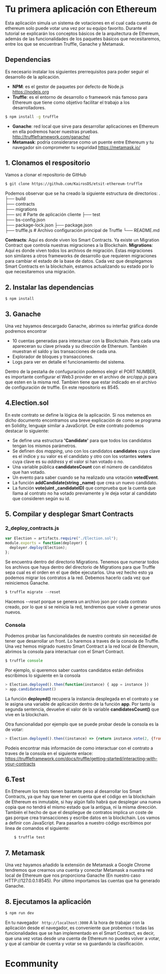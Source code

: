 # Tu primera aplicación con Ethereum
Esta aplicación simula un sistema de votaciones en el cual cada cuenta de ethereum solo puede votar una vez por su equipo favorito. Durante el tutorial se explicarán los conceptos básicos de la arquitectura de Ethereum, además de las funcionalidades de los paquetes básicos que necesitaremos, entre los que se encuentran Truffle, Ganache y Metamask.

## Dependencias
Es necesario instalar los siguientes prerrequisitos para poder seguir el desarrollo de la aplicación.
- **NPM**: es el gestor de paquetes por defecto de Node.js https://nodejs.org
- **Truffle**: es el entorno de desarrollo o framework más famoso para Ethereum que tiene como objetivo facilitar el trabajo a los desarrolladores.
```sh
$ npm install -g truffle
```
- **Ganache**: red local que sirve para desarrollar aplicaciones en Ethereum en ella podremos hacer nuestras pruebas.  http://truffleframework.com/ganache/
- **Metamask**: podría considerarse como un puente entre Ethereum y tu navegador sin comprometer tu seguridad https://metamask.io/

## 1. Clonamos el respositorio
Vamos a clonar el repositorio de GitHub
```sh
$ git clone https://github.com/KairosDS/etsit-ethereum-truffle
```

Podemos observar que se ha creado la siguiente estructura de directorios:
    .
    ├── build                   
    ├── contracts               
    ├── migrations                    
    ├── src                             # Parte de aplicación cliente
    ├── test                   
    ├── bs-config.json                 
    ├── package-lock.json 
    ├── package.json                  
    ├── truffle.js                      # Archivo configuración principal de Truffle
    └── README.md
    
 **Contracts**: Aquí es donde viven los Smart Contracts. Ya existe un Migration Contract que controla nuestras migraciones a la Blockchain.
 **Migrations**: Aquí es donde viven todos los archivos de migración. Estas migraciones son similares a otros frameworks de desarrollo que requieren migraciones para cambiar el estado de la base de datos. Cada vez que desplegamos Smart Contracts en la blockchain, estamos actualizando su estado por lo que necesitaremos una migración.

## 2. Instalar las dependencias
```
$ npm install
```
## 3. Ganache
Una vez hayamos descargado Ganache, abrimos su interfaz gráfica donde podremos encontrar 
- 10 cuentas generadas para interactuar con la Blockchain. Para cada una apareceran su clave privada y su dirección de Ethereum. También muestran el saldo y las transacciones de cada una.
- Explorador de bloques y transacciones.
- Logs para ver en detalle el funcionamiento del sistema.

Dentro de la pestaña de confuguración podemos elegir el PORT NUMBER, es importante configurar el Web3 provider en el archivo de *src/app.js* para que esten en la misma red. Tambien tiene que estar  indicado en el archivo de configuración de truffle. En este repositorio es 8545.

## 4.Election.sol
En este contrato se define la lógica de la aplicación. Si nos metemos en dicho documento encontramos una breve explicación de como se programa en Solidity, lenguaje similar a JavaScript.
De este contrato podemos destacar lo siguiente:
- Se define una estructura **'Candidate'** para que todos los candidatos tengan los mismos parámetros.
- Se definen dos *mapping*, uno con los candidatos **candidates** cuya clave es el indice y su valor es el candidato y otro con los votantes **voters** cuya clave es su *address* y el valor si han votado o no.
- Una variable pública **candidatesCount** con el número de candidatos que han votado.
- Un evento para saber cuando se ha realizado una votación **votedEvent**.
- La función **addCandidate(string _name)** que crea un nuevo candidato.
- La función **vote(uint _candidateID)** que comprueba que la cuenta que llama al contrato no ha votado previamente y le deja votar al candidato que consideren según su id.

## 5. Compilar y desplegar Smart Contracts
### 2_deploy_contracts.js
```js
var Election = artifacts.require("./Election.sol");
module.exports = function(deployer) {
  deployer.deploy(Election);
};
```
Se encuentra dentro del directorio Migrations.
Tenemos que numerar todos los archivos que haya dentro del directorio de Migrations para que Truffle sepa cual es el orden en el que debe ejecutarlos.
Una vez hecho esto ya podemos migrar los contratos a la red. Debemos hacerlo cada vez que reiniciemos Ganache.
```js
$ truffle migrate --reset
```
Hacemos *--reset* porque se genera un archivo json por cada contrato creado, por lo que si se reinicia la red, tendremos que volver a generar unos nuevos.

### Consola
Podemos probar las funcionalidades de nuestro contrato sin necesidad de tener que desarrollar un front. Lo haremos a traves de la consola de Truffle.
Una vez hemos migrado nuestro Smart Contract a la red local de Ethereum, abrimos la consola para interactuar con el Smart Contract.
```js
$ truffle console 
```
Por ejemplo, si queremos saber cuantos candidatos están definidos escribimos lo siguiente en la consola
```js
> Election.deployed().then(function(instance) { app = instance })
> app.candidatesCount()
```
La función **deployed()** recupera la instancia desplegada en el contrato y se le asigna una variable de aplicación dentro de la función **app**. Por tanto la segunda sentencia, devuelve el valor de la variable **candidatesCount()** que vive en la blockchain.

Otra funcionalidad por ejemplo que se puede probar desde la consola es la de votar: 

 ```js
 > Election.deployed().then((instance) => {return instance.vote(2, {from: '0x1a016be703c32066486f752364f18dec49528725'})}).then((res) => {console.log(res)})
 ```
 
Podeis encontrar más información de como interactuar con el contrato a traves de la consola en el siguiente enlace:
https://truffleframework.com/docs/truffle/getting-started/interacting-with-your-contracts

## 6.Test
En Ethereum los tests tienen bastante peso al desarrollar los Smart Contracts, ya que hay que tener en cuenta que el código en la blockchain de Ethereum es inmutable, si hay algún fallo habrá que desplegar una nueva copia que no tendrá el mismo estado que la antigua, ni la misma dirección. También el hecho de que el despliegue de contratos implica un coste de gas porque crea transacciones y escribe datos en la blockchain. 
Los vamos a definir con JavaScript. Para pasarlos a nuestro código escribimos por linea de comandos el siguiente:
```js
 	$ truffle test
 ```
## 7. Metamask
Una vez hayamos añadido la extensión de Metamask a Google Chrome tendremos que crearnos una cuenta y conectar Metamask a nuestra red local de Ethereum que nos proporciona Ganache (En nuestro caso HTTP://127.0.0.1:8545). 
Por último importamos las cuentas que ha generado Ganache.

## 8. Ejecutamos la aplicación
```js
$ npm run dev
```
En tu navegador ` http://localhost:3000`
A la hora de trabajar con la aplicación desde el navegador, es conveniente que probemos r todas las funcionalidades que se han implementado en el Smart Contract, es decir, que una vez votas desde una cuenta de Ethereum no puedes volver a votar, y que al cambiar de cuenta y votar se va guardando la clasificación.








# Ecommunity
